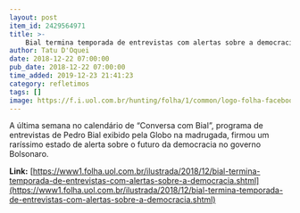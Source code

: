 ```yaml
---
layout: post
item_id: 2429564971
title: >-
    Bial termina temporada de entrevistas com alertas sobre a democracia
author: Tatu D'Oquei
date: 2018-12-22 07:00:00
pub_date: 2018-12-22 07:00:00
time_added: 2019-12-23 21:41:23
category: refletimos
tags: []
image: https://f.i.uol.com.br/hunting/folha/1/common/logo-folha-facebook.jpg
---
```


​A última semana no calendário de “Conversa com Bial”, programa de entrevistas de Pedro Bial exibido pela Globo na madrugada, firmou um raríssimo estado de alerta sobre o futuro da democracia no governo Bolsonaro.

**Link:** [https://www1.folha.uol.com.br/ilustrada/2018/12/bial-termina-temporada-de-entrevistas-com-alertas-sobre-a-democracia.shtml](https://www1.folha.uol.com.br/ilustrada/2018/12/bial-termina-temporada-de-entrevistas-com-alertas-sobre-a-democracia.shtml)


